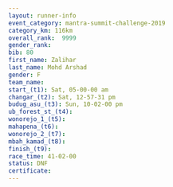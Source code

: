 ```yaml
---
layout: runner-info 
event_category: mantra-summit-challenge-2019 
category_km: 116km 
overall_rank:  9999
gender_rank: 
bib: 80
first_name: Zalihar
last_name: Mohd Arshad
gender: F
team_name: 
start_(t1): Sat, 05-00-00 am
changar_(t2): Sat, 12-57-31 pm
budug_asu_(t3): Sun, 10-02-00 pm
ub_forest_st_(t4): 
wonorejo_1_(t5): 
mahapena_(t6): 
wonorejo_2_(t7): 
mbah_kamad_(t8): 
finish_(t9): 
race_time: 41-02-00
status: DNF
certificate: 
---
```

